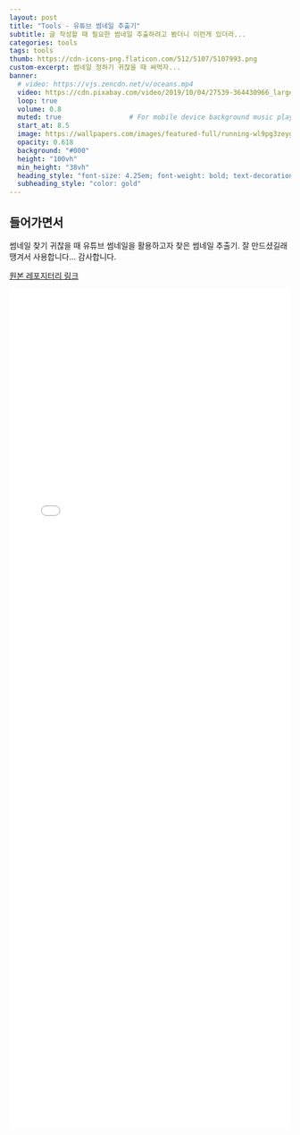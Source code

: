 ```yaml
---
layout: post 
title: "Tools - 유튜브 썸네일 추출기"
subtitle: 글 작성할 때 필요한 썸네일 추출하려고 봤더니 이런게 있더라...
categories: tools
tags: tools 
thumb: https://cdn-icons-png.flaticon.com/512/5107/5107993.png
custom-excerpt: 썸네일 정하기 귀찮을 때 써먹자...
banner:
  # video: https://vjs.zencdn.net/v/oceans.mp4
  video: https://cdn.pixabay.com/video/2019/10/04/27539-364430966_large.mp4
  loop: true
  volume: 0.8
  muted: true                 # For mobile device background music play 
  start_at: 8.5
  image: https://wallpapers.com/images/featured-full/running-wl9pg3zeygysq0ps.jpg
  opacity: 0.618
  background: "#000"
  height: "100vh"
  min_height: "38vh"
  heading_style: "font-size: 4.25em; font-weight: bold; text-decoration: underline"
  subheading_style: "color: gold"
---
```


## 들어가면서
썸네일 찾기 귀찮을 때 유튜브 썸네일을 활용하고자 찾은 썸네일 추출기.
잘 만드셨길래 땡겨서 사용합니다... 감사합니다. 

[원본 레포지터리 링크](https://github.com/marshallku/Youtube-Thumbnail-Downloader)

<iframe src="/assets/tools/youtube-downloader/index.html" style="width:100%; height:1500px; border:none;"></iframe>
